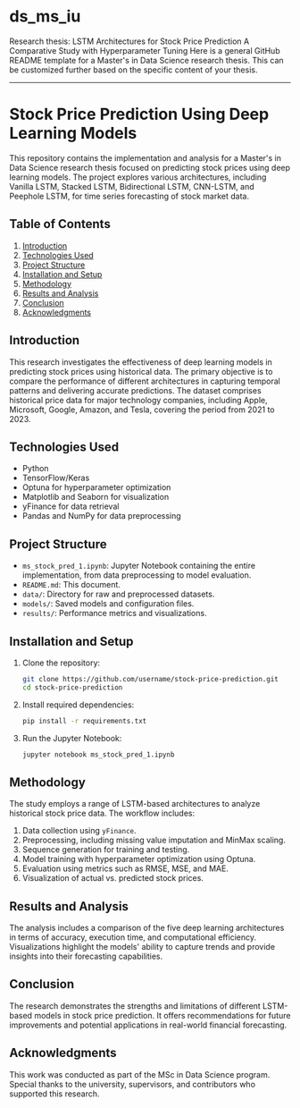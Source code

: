 # ds_ms_iu
Research thesis:  LSTM Architectures for Stock Price Prediction  A Comparative Study with Hyperparameter Tuning
Here is a general GitHub README template for a Master's in Data Science research thesis. This can be customized further based on the specific content of your thesis.

---

# Stock Price Prediction Using Deep Learning Models

This repository contains the implementation and analysis for a Master's in Data Science research thesis focused on predicting stock prices using deep learning models. The project explores various architectures, including Vanilla LSTM, Stacked LSTM, Bidirectional LSTM, CNN-LSTM, and Peephole LSTM, for time series forecasting of stock market data.

## Table of Contents
1. [Introduction](#introduction)
2. [Technologies Used](#technologies-used)
3. [Project Structure](#project-structure)
4. [Installation and Setup](#installation-and-setup)
5. [Methodology](#methodology)
6. [Results and Analysis](#results-and-analysis)
7. [Conclusion](#conclusion)
8. [Acknowledgments](#acknowledgments)

## Introduction
This research investigates the effectiveness of deep learning models in predicting stock prices using historical data. The primary objective is to compare the performance of different architectures in capturing temporal patterns and delivering accurate predictions. The dataset comprises historical price data for major technology companies, including Apple, Microsoft, Google, Amazon, and Tesla, covering the period from 2021 to 2023.

## Technologies Used
- Python
- TensorFlow/Keras
- Optuna for hyperparameter optimization
- Matplotlib and Seaborn for visualization
- yFinance for data retrieval
- Pandas and NumPy for data preprocessing

## Project Structure
- `ms_stock_pred_1.ipynb`: Jupyter Notebook containing the entire implementation, from data preprocessing to model evaluation.
- `README.md`: This document.
- `data/`: Directory for raw and preprocessed datasets.
- `models/`: Saved models and configuration files.
- `results/`: Performance metrics and visualizations.

## Installation and Setup
1. Clone the repository:
   ```bash
   git clone https://github.com/username/stock-price-prediction.git
   cd stock-price-prediction
   ```
2. Install required dependencies:
   ```bash
   pip install -r requirements.txt
   ```
3. Run the Jupyter Notebook:
   ```bash
   jupyter notebook ms_stock_pred_1.ipynb
   ```

## Methodology
The study employs a range of LSTM-based architectures to analyze historical stock price data. The workflow includes:
1. Data collection using `yFinance`.
2. Preprocessing, including missing value imputation and MinMax scaling.
3. Sequence generation for training and testing.
4. Model training with hyperparameter optimization using Optuna.
5. Evaluation using metrics such as RMSE, MSE, and MAE.
6. Visualization of actual vs. predicted stock prices.

## Results and Analysis
The analysis includes a comparison of the five deep learning architectures in terms of accuracy, execution time, and computational efficiency. Visualizations highlight the models' ability to capture trends and provide insights into their forecasting capabilities.

## Conclusion
The research demonstrates the strengths and limitations of different LSTM-based models in stock price prediction. It offers recommendations for future improvements and potential applications in real-world financial forecasting.

## Acknowledgments
This work was conducted as part of the MSc in Data Science program. Special thanks to the university, supervisors, and contributors who supported this research.

